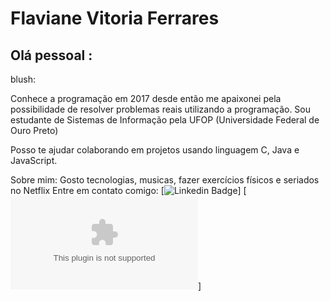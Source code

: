  # Flaviane Vitoria Ferrares

## Olá pessoal :
blush:

Conhece a programação em 2017 desde então me apaixonei pela possibilidade de resolver problemas reais utilizando a programação.
Sou estudante de Sistemas de Informação pela UFOP (Universidade Federal de Ouro Preto) 

Posso te ajudar colaborando em projetos usando linguagem C, Java e JavaScript.

Sobre mim: Gosto tecnologias, musicas, fazer exercícios físicos e seriados no Netflix
Entre em contato comigo: [![Linkedin Badge](https://www.linkedin.com/in/flaviane-ferrares2308/)]
[![Gmail Badge](flaviane.ferrares@gmail.com)]

```
